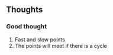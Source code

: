 ##  Thoughts

###  Good thought
1.  Fast and slow points
2.  The points will meet if there is a cycle